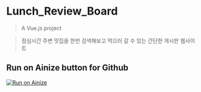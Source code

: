 # Lunch_Review_Board

> A Vue.js project

> 점심시간 주변 맛집을 한번 검색해보고 먹으러 갈 수 있는 간단한 게시판 웹사이트 

## Run on Ainize button for Github

[![Run on Ainize](https://ainize-staging.herokuapp.com/images/run_on_ainize_button.svg)](https://ainize-staging.web.app/redirect?git_repo=https://github.com/weejinhak/Lunch_Review_Board)
